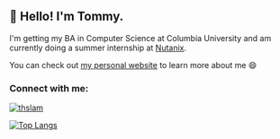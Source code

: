 ## 👋 Hello! I'm Tommy.

I'm getting my BA in Computer Science at Columbia University and am currently doing a summer internship at [Nutanix](https://nutanix.com).

You can check out [my personal website](https://thomaslam.info) to learn more about me 😄

### Connect with me:
<p align="left">
<a href="https://linkedin.com/in/thslam" target="blank"><img align="center" src="https://img.shields.io/badge/LinkedIn-0077B5?style=for-the-badge&logo=linkedin&logoColor=white" alt="thslam"/></a>
</p>

[![Top Langs](https://github-readme-stats.vercel.app/api/top-langs/?username=t0mmylam&layout=compact)](https://github.com/anuraghazra/github-readme-stats)
<!---
<b>📭 Need to reach me?</b> Shoot me an email at [ding@brown.edu](mailto:ding@brown.edu)
->
